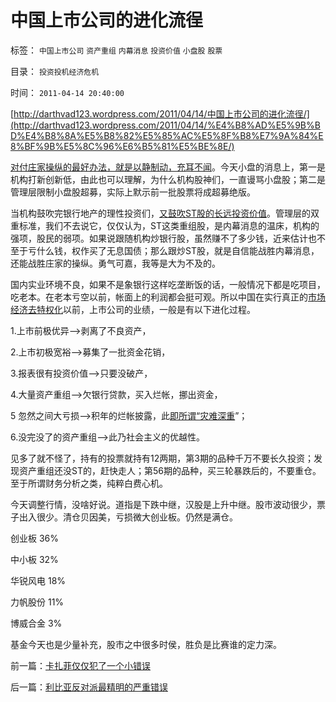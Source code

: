# 中国上市公司的进化流徎

标签： `中国上市公司` `资产重组` `内幕消息` `投资价值` `小盘股` `股票` 

目录： `投资投机经济危机`

时间： `2011-04-14 20:40:00`

[http://darthvad123.wordpress.com/2011/04/14/中国上市公司的进化流徎/](http://darthvad123.wordpress.com/2011/04/14/%E4%B8%AD%E5%9B%BD%E4%B8%8A%E5%B8%82%E5%85%AC%E5%8F%B8%E7%9A%84%E8%BF%9B%E5%8C%96%E6%B5%81%E5%BE%8E/)

[对付庄家操纵的最好办法，就是以静制动，充耳不闻](../../../2010/6/29/与“天”斗，与庄斗，其乐无穷；.md)。今天小盘的消息上，第一是机构打新创新低，由此也可以理解，为什么机构股神们，一直谩骂小盘股；第二是管理层限制小盘股超募，实际上默示前一批股票将成超募绝版。

当机构鼓吹完银行地产的理性投资们，[又鼓吹ST股的长远投资价值](../../../2007/9/8/ST金泰的乱葬岗埋葬了什么样的傻冒大散.md)。管理层的双重标准，我们不去说它，仅仅认为，ST这类重组股，是内幕消息的温床，机构的强项，股民的弱项。如果说跟随机构炒银行股，虽然赚不了多少钱，近来估计也不至于亏什么钱，权作买了无息国债；那么跟炒ST股，就是自信能战胜内幕消息，还能战胜庄家的操纵。勇气可嘉，我等是大为不及的。

国内实业环境不良，如果不是象银行这样吃垄断饭的话，一般情况下都是吃项目，吃老本。在老本亏空以前，帐面上的利润都会挺可观。所以中国在实行真正的[市场经济去特权化](../../../2010/10/1/拨乱反正就会有“失去的几十年”——＞比亡国强！.md)以前，上市公司的业绩，一般是有以下进化过程。

1.上市前极优异——>剥离了不良资产，

2.上市初极宽裕——>募集了一批资金花销，

3.报表很有投资价值——>只要没破产，

4.大量资产重组——>欠银行贷款，买入烂帐，挪出资金，

5 忽然之间大亏损——>积年的烂帐披露，此[即所谓“灾难深重](../../../2011/4/12/灾难经济学和灾难的政治价值.md)”；

6.没完没了的资产重组——>此乃社会主义的优越性。

见多了就不怪了，持有的投票就持有12两期，第3期的品种千万不要长久投资；发现资产重组还没ST的，赶快走人；第56期的品种，买三轮暴跌后的，不要重仓。至于所谓财务分析之类，纯粹白费心机。

今天调整行情，没啥好说。道指是下跌中继，汉股是上升中继。股市波动很少，票子出入很少。清仓贝因美，亏损微大创业板。仍然是满仓。

创业板 36%

中小板 32%

华锐风电 18%

力帆股份 11%

博威合金 3%

基金今天也是少量补充，股市之中很多时侯，胜负是比赛谁的定力深。



前一篇：[卡扎菲仅仅犯了一个小错误](../../../2011/4/13/卡扎菲仅仅犯了一个小错误.md)

后一篇：[利比亚反对派最精明的严重错误](../../../2011/4/14/利比亚反对派最精明的严重错误.md)